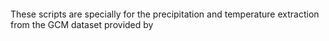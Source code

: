 ####

These scripts are specially for the precipitation and temperature extraction from the GCM dataset provided by 
